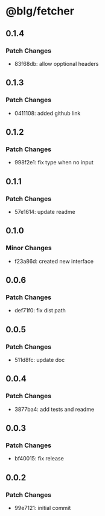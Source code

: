 # @blg/fetcher

## 0.1.4

### Patch Changes

- 83f68db: allow opptional headers

## 0.1.3

### Patch Changes

- 0411108: added github link

## 0.1.2

### Patch Changes

- 998f2e1: fix type when no input

## 0.1.1

### Patch Changes

- 57e1614: update readme

## 0.1.0

### Minor Changes

- f23a86d: created new interface

## 0.0.6

### Patch Changes

- def71f0: fix dist path

## 0.0.5

### Patch Changes

- 511d8fc: update doc

## 0.0.4

### Patch Changes

- 3877ba4: add tests and readme

## 0.0.3

### Patch Changes

- bf40015: fix release

## 0.0.2

### Patch Changes

- 99e7121: initial commit
